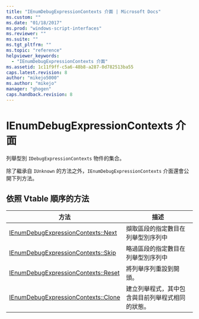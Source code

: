 ```yaml
---
title: "IEnumDebugExpressionContexts 介面 | Microsoft Docs"
ms.custom: ""
ms.date: "01/18/2017"
ms.prod: "windows-script-interfaces"
ms.reviewer: ""
ms.suite: ""
ms.tgt_pltfrm: ""
ms.topic: "reference"
helpviewer_keywords: 
  - "IEnumDebugExpressionContexts 介面"
ms.assetid: 1c11f9ff-c5a6-48b8-a287-0d782513ba55
caps.latest.revision: 8
author: "mikejo5000"
ms.author: "mikejo"
manager: "ghogen"
caps.handback.revision: 8
---
```

# IEnumDebugExpressionContexts 介面
列舉型別 `IDebugExpressionContexts` 物件的集合。  
  
 除了繼承自 `IUnknown` 的方法之外，`IEnumDebugExpressionContexts` 介面還會公開下列方法。  
  
## 依照 Vtable 順序的方法  
  
|方法|描述|  
|--------|--------|  
|[IEnumDebugExpressionContexts::Next](../../winscript/reference/ienumdebugexpressioncontexts-next.md)|擷取區段的指定數目在列舉型別序列中|  
|[IEnumDebugExpressionContexts::Skip](../../winscript/reference/ienumdebugexpressioncontexts-skip.md)|略過區段的指定數目在列舉型別序列中|  
|[IEnumDebugExpressionContexts::Reset](../../winscript/reference/ienumdebugexpressioncontexts-reset.md)|將列舉序列重設到開頭。|  
|[IEnumDebugExpressionContexts::Clone](../../winscript/reference/ienumdebugexpressioncontexts-clone.md)|建立列舉程式，其中包含與目前列舉程式相同的狀態。|